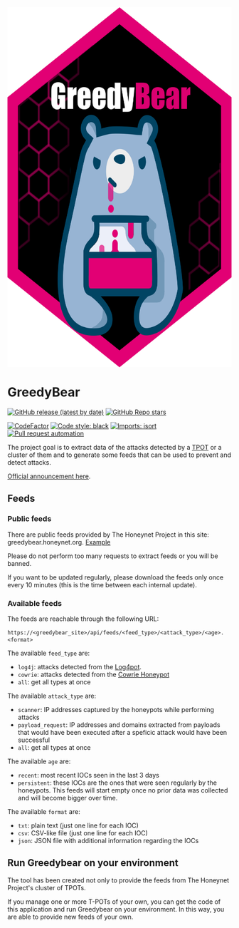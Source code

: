 <img src="gui/static/greedybear.png" align="center" width=700 height=808 alt="GreedyBear"/>

# GreedyBear
[![GitHub release (latest by date)](https://img.shields.io/github/v/release/honeynet/Greedybear)](https://github.com/honeynet/Greedybear/releases)
[![GitHub Repo stars](https://img.shields.io/github/stars/honeynet/Greedybear?style=social)](https://github.com/honeynet/Greedybear/stargazers)

[![CodeFactor](https://www.codefactor.io/repository/github/honeynet/greedybear/badge)](https://www.codefactor.io/repository/github/honeynet/greedybear)
[![Code style: black](https://img.shields.io/badge/code%20style-black-000000.svg)](https://github.com/psf/black)
[![Imports: isort](https://img.shields.io/badge/%20imports-isort-%231674b1?style=flat&labelColor=ef8336)](https://pycqa.github.io/isort/)
[![Pull request automation](https://github.com/honeynet/GreedyBear/actions/workflows/pull_request_automation.yml/badge.svg)](https://github.com/honeynet/GreedyBear/actions/workflows/pull_request_automation.yml)

The project goal is to extract data of the attacks detected by a [TPOT](https://github.com/telekom-security/tpotce) or a cluster of them and to generate some feeds that can be used to prevent and detect attacks.

[Official announcement here](https://www.honeynet.org/2021/12/27/new-project-available-greedybear/).

## Feeds

### Public feeds

There are public feeds provided by The Honeynet Project in this site: greedybear.honeynet.org. [Example](https://greedybear.honeynet.org/api/feeds/log4j/all/recent.txt)

Please do not perform too many requests to extract feeds or you will be banned.

If you want to be updated regularly, please download the feeds only once every 10 minutes (this is the time between each internal update).


### Available feeds
The feeds are reachable through the following URL: 
```
https://<greedybear_site>/api/feeds/<feed_type>/<attack_type>/<age>.<format>
```

The available `feed_type` are:

* `log4j`: attacks detected from the [Log4pot](https://github.com/thomaspatzke/Log4Pot).
* `cowrie`: attacks detected from the [Cowrie Honeypot](https://github.com/cowrie/cowrie)
* `all`: get all types at once

The available `attack_type` are:

* `scanner`: IP addresses captured by the honeypots while performing attacks
* `payload_request`: IP addresses and domains extracted from payloads that would have been executed after a speficic attack would have been successful
* `all`: get all types at once

The available `age` are:

* `recent`: most recent IOCs seen in the last 3 days
* `persistent`: these IOCs are the ones that were seen regularly by the honeypots. This feeds will start empty once no prior data was collected and will become bigger over time.

The available `format` are:

* `txt`: plain text (just one line for each IOC)
* `csv`: CSV-like file (just one line for each IOC)
* `json`: JSON file with additional information regarding the IOCs


## Run Greedybear on your environment
The tool has been created not only to provide the feeds from The Honeynet Project's cluster of TPOTs.

If you manage one or more T-POTs of your own, you can get the code of this application and run Greedybear on your environment.
In this way, you are able to provide new feeds of your own.